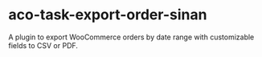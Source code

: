 # aco-task-export-order-sinan
   A plugin to export WooCommerce orders by date range with customizable fields to CSV or PDF. 
